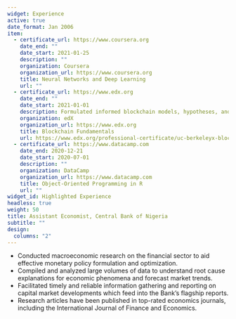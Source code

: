 ```yaml
---
widget: Experience
active: true
date_format: Jan 2006
item:
  - certificate_url: https://www.coursera.org
    date_end: ""
    date_start: 2021-01-25
    description: ""
    organization: Coursera
    organization_url: https://www.coursera.org
    title: Neural Networks and Deep Learning
    url: ""
  - certificate_url: https://www.edx.org
    date_end: ""
    date_start: 2021-01-01
    description: Formulated informed blockchain models, hypotheses, and use cases.
    organization: edX
    organization_url: https://www.edx.org
    title: Blockchain Fundamentals
    url: https://www.edx.org/professional-certificate/uc-berkeleyx-blockchain-fundamentals
  - certificate_url: https://www.datacamp.com
    date_end: 2020-12-21
    date_start: 2020-07-01
    description: ""
    organization: DataCamp
    organization_url: https://www.datacamp.com
    title: Object-Oriented Programming in R
    url: ""
widget_id: Highlighted Experience
headless: true
weight: 50
title: Assistant Economist, Central Bank of Nigeria
subtitle: ""
design:
  columns: "2"
---
```



* Conducted macroeconomic research on the financial sector to aid effective monetary policy formulation and optimization.
* Compiled and analyzed large volumes of data to understand root cause explanations for economic phenomena and forecast market trends.
* Facilitated timely and reliable information gathering and reporting on capital market developments which feed into the Bank’s flagship reports.
* Research articles have been published in top-rated economics journals, including the International Journal of Finance and Economics.